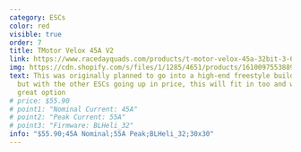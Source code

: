 ```yaml
---
category: ESCs
color: red
visible: true
order: 7
title: TMotor Velox 45A V2
link: https://www.racedayquads.com/products/t-motor-velox-45a-32bit-3-6s-30x30-4in1-esc-1
img: https://cdn.shopify.com/s/files/1/1285/4651/products/1610097553889350815_1800x1800.jpg?v=1611622380
text: This was originally planned to go into a high-end freestyle build list,
  but with the other ESCs going up in price, this will fit in too and will be a
  great option
# price: $55.90
# point1: "Nominal Current: 45A"
# point2: "Peak Current: 55A"
# point3: "Firmware: BLHeli_32"
info: "$55.90;45A Nominal;55A Peak;BLHeli_32;30x30"
---
```

